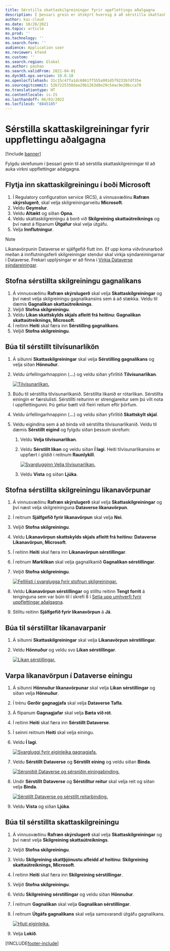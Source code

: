 ```yaml
---
title: Sérstilla skattaskilgreiningar fyrir uppflettingu aðalgagna
description: Í þessari grein er útskýrt hvernig á að sérstilla skattaskilgreiningar til að auka virkni uppflettingar aðalgagna.
author: kai-cloud
ms.date: 10/28/2021
ms.topic: article
ms.prod: ''
ms.technology: ''
ms.search.form: ''
audience: Application user
ms.reviewer: kfend
ms.custom: ''
ms.search.region: Global
ms.author: pashao
ms.search.validFrom: 2021-04-01
ms.dyn365.ops.version: 10.0.18
ms.openlocfilehash: 31c15c47fa1dc6861ff555a991d5f9233b7df35e
ms.sourcegitcommit: 52b7225350daa29b1263d8e29c54ac9e20bcca70
ms.translationtype: HT
ms.contentlocale: is-IS
ms.lasthandoff: 06/03/2022
ms.locfileid: "8845185"
---
```

# <a name="customize-tax-configurations-for-master-data-lookup"></a>Sérstilla skattaskilgreiningar fyrir uppflettingu aðalgagna

[!include [banner](../includes/banner.md)]

Fylgdu skrefunum í þessari grein til að sérstilla skattaskilgreiningar til að auka virkni uppflettingar aðalgagna.

## <a name="import-a-tax-configuration-provided-by-microsoft"></a>Flytja inn skattaskilgreiningu í boði Microsoft

1. Í Regulatory configuration service (RCS), á vinnusvæðinu **Rafræn skýrslugerð**, skal velja skilgreiningarveitu **Microsoft**.
2. Veldu **Geymslur**.
3. Veldu **Altækt** og síðan **Opna**.
4. Veldu skattaskilgreiningu á borð við **Skilgreining skattaútreiknings** og því næst á flipanum **Útgáfur** skal velja útgáfu.
5. Velja **Innflutningur**.

> [!NOTE]
> Líkanavörpunin Dataverse er sjálfgefið flutt inn. Ef upp koma viðvörunarboð meðan á innflutningsferli skilgreiningar stendur skal virkja sýndareiningarnar í Dataverse. Frekari upplýsingar er að finna í [Virkja Dataverse sýndareiningar](../../fin-ops-core/dev-itpro/power-platform/enable-virtual-entities.md).

## <a name="create-a-customized-data-model-configuration"></a>Stofna sérstillta skilgreiningu gagnalíkans

1. Á vinnusvæðinu **Rafræn skýrslugerð** skal velja **Skattaskilgreiningar** og því næst velja skilgreiningu gagnalíkansins sem á að stækka. Veldu til dæmis **Gagnalíkan skattaútreiknings**.
2. Veljið **Stofna skilgreiningu**.
3. Veldu **Líkan skattskylds skjals afleitt frá heitinu: Gagnalíkan skattaútreiknings, Microsoft**.
4. Í reitinn **Heiti** skal færa inn **Sérstilling gagnalíkans**.
5. Veljið **Stofna skilgreiningu**.

## <a name="create-customized-reference-models"></a>Búa til sérstillt tilvísunarlíkön

1. Á síðunni **Skattaskilgreiningar** skal velja **Sérstilling gagnalíkans** og velja síðan **Hönnuður**.
2. Veldu úrfellingarhnappinn (**...**) og veldu síðan yfirlitið **Tilvísunarlíkan**.

    [![Tilvísunarlíkan.](./media/pic2.png)](./media/pic2.png)

3. Búðu til sérstillta tilvísunarlíkanið. Sérstillta líkanið er rótarlíkan. Sérstillta einingin er færslulisti. Sérstillti reiturinn er strengjareitur sem þú vilt nota í uppflettingunni. Þú getur bætt við fleiri reitum eftir þörfum.
4. Veldu úrfellingarhnappinn (**...**) og veldu síðan yfirlitið **Skattskylt skjal**.
5. Veldu eigindina sem á að binda við sérstillta tilvísunarlíkanið. Veldu til dæmis **Sérstillt eigind** og fylgdu síðan þessum skrefum:

    1. Veldu **Velja tilvísunarlíkan**.
    2. Veldu **Sérstillt líkan** og veldu síðan **Í lagi**. Heiti tilvísunarlíkansins er uppfært í gildið í reitnum **Raunlykill**.

        [![Svarglugginn Velja tilvísunarlíkan.](./media/pic5.png)](./media/pic5.png)

    3. Veldu **Vista** og síðan **Ljúka**.

## <a name="create-a-customized-model-mapping-configuration"></a>Stofna sérstillta skilgreiningu líkanavörpunar

1. Á vinnusvæðinu **Rafræn skýrslugerð** skal velja **Skattaskilgreiningar** og því næst velja skilgreininguna **Dataverse líkanavörpun**.
2. Í reitnum **Sjálfgefið fyrir líkanavörpun** skal velja **Nei**.
3. Veljið **Stofna skilgreiningu**.
4. Veldu **Líkanavörpun skattskylds skjals afleitt frá heitinu: Dataverse Líkanavörpun, Microsoft**.
5. Í reitinn **Heiti** skal færa inn **Líkanavörpun sérstillingar**.
6. Í reitnum **Marklíkan** skal velja gagnalíkanið **Gagnalíkan sérstillingar**.
7. Veljið **Stofna skilgreiningu**.

    [![Fellilisti í svarglugga fyrir stofnun skilgreiningar.](./media/pic6.png)](./media/pic6.png)

8. Veldu **Líkanavörpun sérstillingar** og stilltu reitinn **Tengt forrit** á tenginguna sem var búin til í skrefi 8 í [Setja upp umhverfi fyrir uppflettingar aðalgagna](tax-service-set-up-environment-master-data-lookup.md).
9. Stilltu reitinn **Sjálfgefið fyrir líkanavörpun** á **Já**.

## <a name="create-customized-model-mappings"></a>Búa til sérstilltar líkanavarpanir

1. Á síðunni **Skattaskilgreiningar** skal velja **Líkanavörpun sérstillingar**.
2. Veldu **Hönnuður** og veldu svo **Líkan sérstillingar**.

    [![Líkan sérstillingar.](./media/pic8.png)](./media/pic8.png)

## <a name="map-a-model-mapping-to-a-dataverse-entity"></a>Varpa líkanavörpun í Dataverse einingu

1. Á síðunni **Hönnuður líkanavörpunar** skal velja **Líkan sérstillingar** og síðan velja **Hönnuður**.
2. Í trénu **Gerðir gagnagjafa** skal velja **Dataverse Tafla**.
3. Á flipanum **Gagnagjafar** skal velja **Bæta við rót**.
4. Í reitinn **Heiti** skal færa inn **Sérstillt Dataverse**.
5. Í seinni reitnum **Heiti** skal velja einingu.
6. Veldu **Í lagi**.

    [![Svargluggi fyrir eiginleika gagnagjafa.](./media/pic9.png)](./media/pic9.png)

7. Veldu **Sérstillt Dataverse** og **Sérstillt eining** og veldu síðan **Binda**.

    [![Sérsniðið Dataverse og sérsniðin einingabinding.](./media/pic10.png)](./media/pic10.png)

8. Undir **Sérstillt Dataverse** og **Sérstilltur reitur** skal velja reit og síðan velja **Binda**.

    [![Sérstillt Dataverse og sérstillt reitarbinding.](./media/pic11.png)](./media/pic11.png)

9. Veldu **Vista** og síðan **Ljúka**.

## <a name="create-a-customized-tax-configuration"></a>Búa til sérstillta skattaskilgreiningu

1. Á vinnusvæðinu **Rafræn skýrslugerð** skal velja **Skattaskilgreiningar** og því næst velja **Skilgreining skattaútreiknings**.
2. Veljið **Stofna skilgreiningu**.
3. Veldu **Skilgreining skattþjónustu afleidd af heitinu: Skilgreining skattaútreiknings, Microsoft**.
4. Í reitinn **Heiti** skal færa inn **Skilgreining sérstillingar**.
5. Veljið **Stofna skilgreiningu**.
6. Veldu **Skilgreining sérstillingar** og veldu síðan **Hönnuður**.
7. Í reitnum **Gagnalíkan** skal velja **Gagnalíkan sérstillingar**.
8. Í reitnum **Útgáfa gagnalíkans** skal velja samsvarandi útgáfu gagnalíkans.

    [![Hluti eiginleika.](./media/pic13.png)](./media/pic13.png)

9. Velja **Lokið**.

[!INCLUDE[footer-include](../../includes/footer-banner.md)]
